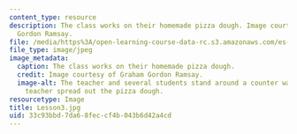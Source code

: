 ```yaml
---
content_type: resource
description: The class works on their homemade pizza dough. Image courtesy of Graham
  Gordon Ramsay.
file: /media/https%3A/open-learning-course-data-rc.s3.amazonaws.com/es-s41-speak-italian-with-your-mouth-full-spring-2012/33c93bbd7da68feccf4b043b6d42a4cd_Lesson3.jpg
file_type: image/jpeg
image_metadata:
  caption: The class works on their homemade pizza dough.
  credit: Image courtesy of Graham Gordon Ramsay.
  image-alt: The teacher and several students stand around a counter watching the
    teacher spread out the pizza dough.
resourcetype: Image
title: Lesson3.jpg
uid: 33c93bbd-7da6-8fec-cf4b-043b6d42a4cd
---
```


